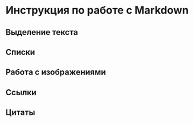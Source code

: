 # Инструкция по работе с Markdown

## Выделение текста

## Списки

## Работа с изображениями

## Ссылки 

## Цитаты